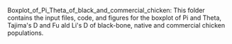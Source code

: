 Boxplot_of_Pi_Theta_of_black_and_commercial_chicken: This folder contains the input files, code, and figures for the boxplot of Pi and Theta, Tajima's D and Fu ald Li's D  of black-bone, native and commercial chicken populations.
